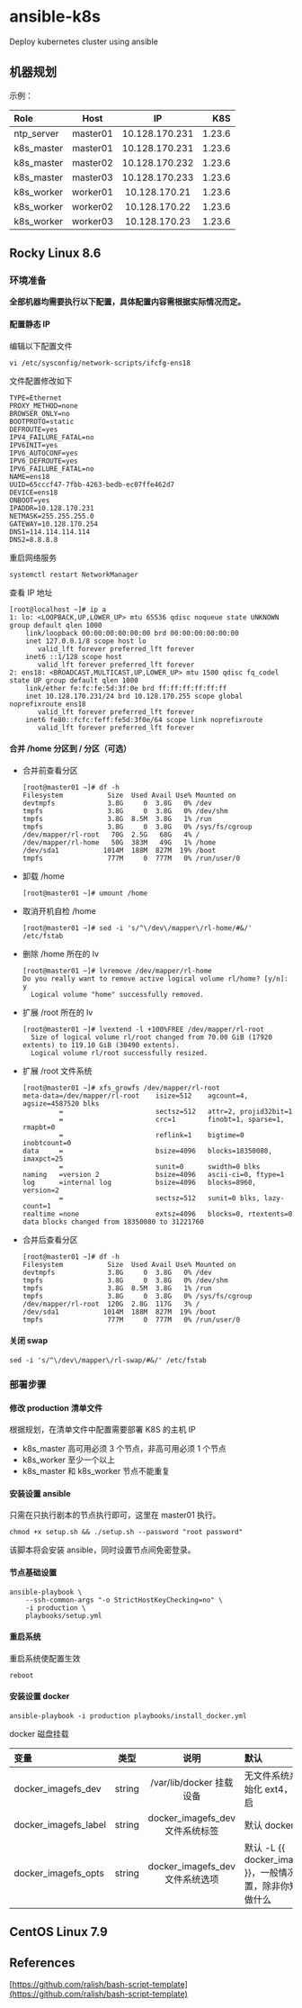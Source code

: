 # ansible-k8s

Deploy kubernetes cluster using ansible

## 机器规划

示例：

| Role       |   Host   |       IP       |    K8S |
| :--------- | :------: | :------------: | -----: |
| ntp_server | master01 | 10.128.170.231 | 1.23.6 |
| k8s_master | master01 | 10.128.170.231 | 1.23.6 |
| k8s_master | master02 | 10.128.170.232 | 1.23.6 |
| k8s_master | master03 | 10.128.170.233 | 1.23.6 |
| k8s_worker | worker01 | 10.128.170.21  | 1.23.6 |
| k8s_worker | worker02 | 10.128.170.22  | 1.23.6 |
| k8s_worker | worker03 | 10.128.170.23  | 1.23.6 |

## Rocky Linux 8.6

### 环境准备

**全部机器均需要执行以下配置，具体配置内容需根据实际情况而定。**

#### 配置静态 IP

编辑以下配置文件

```shell
vi /etc/sysconfig/network-scripts/ifcfg-ens18
```

文件配置修改如下

```text
TYPE=Ethernet
PROXY_METHOD=none
BROWSER_ONLY=no
BOOTPROTO=static
DEFROUTE=yes
IPV4_FAILURE_FATAL=no
IPV6INIT=yes
IPV6_AUTOCONF=yes
IPV6_DEFROUTE=yes
IPV6_FAILURE_FATAL=no
NAME=ens18
UUID=65cccf47-7fbb-4263-bedb-ec07ffe462d7
DEVICE=ens18
ONBOOT=yes
IPADDR=10.128.170.231
NETMASK=255.255.255.0
GATEWAY=10.128.170.254
DNS1=114.114.114.114
DNS2=8.8.8.8
```

重启网络服务

```shell
systemctl restart NetworkManager
```

查看 IP 地址

```shell
[root@localhost ~]# ip a
1: lo: <LOOPBACK,UP,LOWER_UP> mtu 65536 qdisc noqueue state UNKNOWN group default qlen 1000
    link/loopback 00:00:00:00:00:00 brd 00:00:00:00:00:00
    inet 127.0.0.1/8 scope host lo
       valid_lft forever preferred_lft forever
    inet6 ::1/128 scope host
       valid_lft forever preferred_lft forever
2: ens18: <BROADCAST,MULTICAST,UP,LOWER_UP> mtu 1500 qdisc fq_codel state UP group default qlen 1000
    link/ether fe:fc:fe:5d:3f:0e brd ff:ff:ff:ff:ff:ff
    inet 10.128.170.231/24 brd 10.128.170.255 scope global noprefixroute ens18
       valid_lft forever preferred_lft forever
    inet6 fe80::fcfc:feff:fe5d:3f0e/64 scope link noprefixroute
       valid_lft forever preferred_lft forever
```

#### 合并 /home 分区到 / 分区（可选）

- 合并前查看分区

  ```shell
  [root@master01 ~]# df -h
  Filesystem           Size  Used Avail Use% Mounted on
  devtmpfs             3.8G     0  3.8G   0% /dev
  tmpfs                3.8G     0  3.8G   0% /dev/shm
  tmpfs                3.8G  8.5M  3.8G   1% /run
  tmpfs                3.8G     0  3.8G   0% /sys/fs/cgroup
  /dev/mapper/rl-root   70G  2.5G   68G   4% /
  /dev/mapper/rl-home   50G  383M   49G   1% /home
  /dev/sda1           1014M  188M  827M  19% /boot
  tmpfs                777M     0  777M   0% /run/user/0
  ```

- 卸载 /home

  ```shell
  [root@master01 ~]# umount /home
  ```

- 取消开机自检 /home

  ```shell
  [root@master01 ~]# sed -i 's/^\/dev\/mapper\/rl-home/#&/' /etc/fstab
  ```

- 删除 /home 所在的 lv

  ```shell
  [root@master01 ~]# lvremove /dev/mapper/rl-home
  Do you really want to remove active logical volume rl/home? [y/n]: y
    Logical volume "home" successfully removed.
  ```

- 扩展 /root 所在的 lv

  ```shell
  [root@master01 ~]# lvextend -l +100%FREE /dev/mapper/rl-root
    Size of logical volume rl/root changed from 70.00 GiB (17920 extents) to 119.10 GiB (30490 extents).
    Logical volume rl/root successfully resized.
  ```

- 扩展 /root 文件系统

  ```shell
  [root@master01 ~]# xfs_growfs /dev/mapper/rl-root
  meta-data=/dev/mapper/rl-root    isize=512    agcount=4, agsize=4587520 blks
           =                       sectsz=512   attr=2, projid32bit=1
           =                       crc=1        finobt=1, sparse=1, rmapbt=0
           =                       reflink=1    bigtime=0 inobtcount=0
  data     =                       bsize=4096   blocks=18350080, imaxpct=25
           =                       sunit=0      swidth=0 blks
  naming   =version 2              bsize=4096   ascii-ci=0, ftype=1
  log      =internal log           bsize=4096   blocks=8960, version=2
           =                       sectsz=512   sunit=0 blks, lazy-count=1
  realtime =none                   extsz=4096   blocks=0, rtextents=0
  data blocks changed from 18350080 to 31221760
  ```

- 合并后查看分区

  ```shell
  [root@master01 ~]# df -h
  Filesystem           Size  Used Avail Use% Mounted on
  devtmpfs             3.8G     0  3.8G   0% /dev
  tmpfs                3.8G     0  3.8G   0% /dev/shm
  tmpfs                3.8G  8.5M  3.8G   1% /run
  tmpfs                3.8G     0  3.8G   0% /sys/fs/cgroup
  /dev/mapper/rl-root  120G  2.8G  117G   3% /
  /dev/sda1           1014M  188M  827M  19% /boot
  tmpfs                777M     0  777M   0% /run/user/0
  ```

#### 关闭 swap

```shell
sed -i 's/^\/dev\/mapper\/rl-swap/#&/' /etc/fstab
```

### 部署步骤

#### 修改 production 清单文件

根据规划，在清单文件中配置需要部署 K8S 的主机 IP

- k8s_master 高可用必须 3 个节点，非高可用必须 1 个节点
- k8s_worker 至少一个以上
- k8s_master 和 k8s_worker 节点不能重复

#### 安装设置 ansible

只需在只执行剧本的节点执行即可，这里在 master01 执行。

```shell
chmod +x setup.sh && ./setup.sh --password "root password"
```

该脚本将会安装 ansible，同时设置节点间免密登录。

#### 节点基础设置

```shell
ansible-playbook \
    --ssh-common-args "-o StrictHostKeyChecking=no" \
    -i production \
    playbooks/setup.yml
```

#### 重启系统

重启系统使配置生效

```shell
reboot
```

#### 安装设置 docker

```shell
ansible-playbook -i production playbooks/install_docker.yml
```

docker 磁盘挂载

| 变量                 |  类型  |              说明              | 默认                                                                           |
| :------------------- | :----: | :----------------------------: | :----------------------------------------------------------------------------- |
| docker_imagefs_dev   | string |    /var/lib/docker 挂载设备    | 无文件系统系统时会初始化 ext4，默认不开启                                      |
| docker_imagefs_label | string | docker_imagefs_dev文件系统标签 | 默认 docker-imagefs                                                            |
| docker_imagefs_opts  | string | docker_imagefs_dev文件系统选项 | 默认 -L {{ docker_imagefs_label }}，一般情况不需要设置，除非你知道自己在做什么 |

## CentOS Linux 7.9

## References

[https://github.com/ralish/bash-script-template](https://github.com/ralish/bash-script-template)
